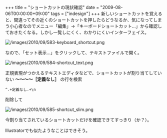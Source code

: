 +++
title = "ショートカットの現状確認"
date = "2009-08-06T00:00:00+09:00"
tags = ["indesign"]
+++
新しいショートカットを覚えると、間違ってその近くのショートカットを押したらどうなるか、気になってしまう小心者なのでメニュー「編集」→「キーボードショートカット...」から確認しておきたくなる。しかし一覧しにくく、わかりにくいインターフェイス。

![/images/2010/09/583-keyboard_shortcut.png](/images/2010/09/583-keyboard_shortcut.png)

なので、「セット表示...」をクリックして、テキストファイルで開く。

![/images/2010/09/584-shortcut_text.png](/images/2010/09/584-shortcut_text.png)

正規表現がつかえるテキストエディタなどで、ショートカットが割り当てしていない **〜〜〜〜［定義なし］** の行を検索

```
^.+定義なし.+\n
```

削除して

![/images/2010/09/585-shortcut_slim.png](/images/2010/09/585-shortcut_slim.png)

今割り当てされているショートカットだけを確認できてすっきり（か？）。

Illustratorでも似たようなことはできそう。